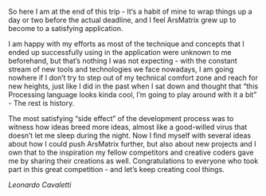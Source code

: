 So here I am at the end of this trip - It’s a habit of mine to wrap things up a day or two before the actual deadline, and I feel ArsMatrix grew up to become to a satisfying application.

I am happy with my efforts as most of the technique and concepts that I ended up successfully using in the application were unknown to me beforehand, but that’s nothing I was not expecting - with the constant stream of new tools and technologies we face nowadays, I am going nowhere if I don’t try to step out of my technical comfort zone and reach for new heights, just like I did in the past when I sat down and thought that “this Processing language looks kinda cool, I’m going to play around with it a bit” - The rest is history.

The most satisfying “side effect” of the development process was to witness how ideas breed more ideas, almost like a good-willed virus that doesn’t  let me sleep during the night. Now I find myself with several ideas about how I could push ArsMatrix further, but also about new projects and I own that to the inspiration my fellow competitors and creative coders gave me by sharing their creations as well. Congratulations to everyone who took part in this great competition - and let’s keep creating cool things.

*Leonardo Cavaletti*
